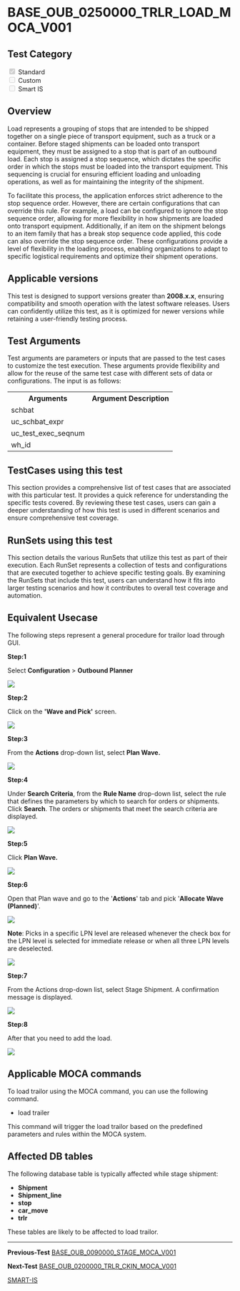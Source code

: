 # **BASE_OUB_0250000_TRLR_LOAD_MOCA_V001**


<!-- SMART_DOC_GEN_TEST_DESCR - Start -->
<!-- SMART_DOC_GEN_TEST_DESCR - End -->

## **Test Category**

<input type="checkbox" checked disabled> Standard
<br>
<input type="checkbox" disabled> Custom
<br>
<input type="checkbox" disabled> Smart IS
 

## **Overview**

Load represents a grouping of stops that are intended to be shipped together on a single piece of transport equipment, such as a truck or a container. Before staged shipments can be loaded onto transport equipment, they must be assigned to a stop that is part of an outbound load. Each stop is assigned a stop sequence, which dictates the specific order in which the stops must be loaded into the transport equipment. This sequencing is crucial for ensuring efficient loading and unloading operations, as well as for maintaining the integrity of the shipment.

To facilitate this process, the application enforces strict adherence to the stop sequence order. However, there are certain configurations that can override this rule. For example, a load can be configured to ignore the stop sequence order, allowing for more flexibility in how shipments are loaded onto transport equipment. Additionally, if an item on the shipment belongs to an item family that has a break stop sequence code applied, this code can also override the stop sequence order. These configurations provide a level of flexibility in the loading process, enabling organizations to adapt to specific logistical requirements and optimize their shipment operations.

## **Applicable versions**

This test is designed to support versions greater than **2008.x.x**,
ensuring compatibility and smooth operation with the latest software
releases. Users can confidently utilize this test, as it is optimized
for newer versions while retaining a user-friendly testing process.

## **Test Arguments**

Test arguments are parameters or inputs that are passed to the test
cases to customize the test execution. These arguments provide
flexibility and allow for the reuse of the same test case with different
sets of data or configurations. The input is as follows:


<!-- SMART_DOC_GEN_TEST_ARG - Start -->
<table>
<tr><th>Arguments</th><th>Argument Description</th></tr>
<tr><td>schbat</td><td></td></tr>
<tr><td>uc_schbat_expr</td><td></td></tr>
<tr><td>uc_test_exec_seqnum</td><td></td></tr>
<tr><td>wh_id</td><td></td></tr>
</table>
<!-- SMART_DOC_GEN_TEST_ARG - End -->

## **TestCases using this test**

This section provides a comprehensive list of test cases that are associated with this particular test. It provides a quick reference for understanding the specific tests covered. By reviewing these test cases, users can gain a deeper understanding of how this test is used in different scenarios and ensure comprehensive test coverage.


<!-- SMART_DOC_GEN_TEST_CASE_USING_THIS - Start -->
<!-- SMART_DOC_GEN_TEST_CASE_USING_THIS - End -->

## **RunSets using this test**

This section details the various RunSets that utilize this test as part of their execution. Each RunSet represents a collection of tests and configurations that are executed together to achieve specific testing goals. By examining the RunSets that include this test, users can understand how it fits into larger testing scenarios and how it contributes to overall test coverage and automation.


<!-- SMART_DOC_GEN_RUN_SET_USING_THIS - Start -->
<!-- SMART_DOC_GEN_RUN_SET_USING_THIS - End -->

## **Equivalent Usecase**

The following steps represent a general procedure for trailor load through GUI.

**Step:1**

Select **Configuration** > **Outbound Planner**

![](BASE_OUB_0250000_TRLR_LOAD_MOCA_V001.png)

**Step:2**

Click on the **'Wave and Pick'** screen.

![](BASE_OUB_0250000_TRLR_LOAD_MOCA_V001/image2.png)

**Step:3**

From the **Actions** drop-down list, select **Plan Wave.**

![](BASE_OUB_0250000_TRLR_LOAD_MOCA_V001/image3.png)

**Step:4**

Under **Search Criteria**, from the **Rule Name** drop-down list, select the rule that defines the parameters by which to search for orders or shipments. Click **Search**. The orders or shipments that meet the search criteria are displayed.

![](BASE_OUB_0250000_TRLR_LOAD_MOCA_V001/image4.png)

**Step:5**

Click **Plan Wave.**

![](BASE_OUB_0250000_TRLR_LOAD_MOCA_V001/image5.png)

**Step:6**

Open that Plan wave and go to the '**Actions**' tab and pick '**Allocate Wave (Planned)**'.

![](BASE_OUB_0250000_TRLR_LOAD_MOCA_V001/image6.png)

**Note**: Picks in a specific LPN level are released whenever the check box for the LPN level is selected for immediate release or when all three LPN levels are deselected.

![](BASE_OUB_0250000_TRLR_LOAD_MOCA_V001/image7.png)

**Step:7**

From the Actions drop-down list, select Stage Shipment. A confirmation message is displayed.

![](BASE_OUB_0250000_TRLR_LOAD_MOCA_V001/image8.png)

**Step:8**

After that you need to add the load.

![](BASE_OUB_0250000_TRLR_LOAD_MOCA_V001/image9.png)


## **Applicable MOCA commands**

To load trailor using the MOCA command, you can use the following command.

- load trailer

This command will trigger the load trailor based on the predefined parameters and rules within the MOCA system.

## **Affected DB tables**

The following database table is typically affected while stage shipment:

- **Shipment**
- **Shipment_line**
- **stop**
- **car_move**
- **trlr**

These tables are likely to be affected to load trailor.

---

**Previous-Test**
 [BASE_OUB_0090000_STAGE_MOCA_V001](./tests_docs/BASE_OUB_0090000_STAGE_MOCA_V001.md)
 
**Next-Test**
  [BASE_OUB_0200000_TRLR_CKIN_MOCA_V001](./tests_docs/BASE_OUB_0200000_TRLR_CKIN_MOCA_V001.md)
  
[SMART-IS](https://www.smart-is.pk) 